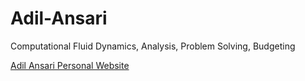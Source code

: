 # Adil-Ansari
Computational Fluid Dynamics, Analysis, Problem Solving, Budgeting

[Adil Ansari Personal Website](https://aansari2.github.io/Adil-Ansari)
